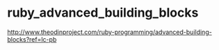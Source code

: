 # ruby_advanced_building_blocks

http://www.theodinproject.com/ruby-programming/advanced-building-blocks?ref=lc-pb